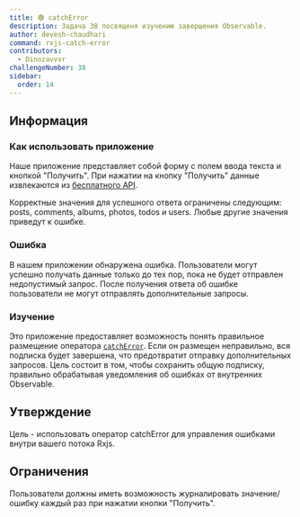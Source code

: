 ```yaml
---
title: 🟢 catchError
description: Задача 38 посвященя изучению завершения Observable.
author: devesh-chaudhari
command: rxjs-catch-error
contributors:
  - Dinozavvvr
challengeNumber: 38
sidebar:
  order: 14
---
```


## Информация

### Как использовать приложение

Наше приложение представляет собой форму с полем ввода текста и кнопкой "Получить". При нажатии на кнопку "Получить" данные извлекаются из [бесплатного API](https://jsonplaceholder.typicode.com/).

Корректные значения для успешного ответа ограничены следующим: posts, comments, albums, photos, todos и users. Любые другие значения приведут к ошибке.

### Ошибка

В нашем приложении обнаружена ошибка. Пользователи могут успешно получать данные только до тех пор, пока не будет отправлен недопустимый запрос. После получения ответа об ошибке пользователи не могут отправлять дополнительные запросы.

### Изучение

Это приложение предоставляет возможность понять правильное размещение оператора [`catchError`](https://rxjs.dev/api/operators/catchError). Если он размещен неправильно, вся подписка будет завершена, что предотвратит отправку дополнительных запросов. Цель состоит в том, чтобы сохранить общую подписку, правильно обрабатывая уведомления об ошибках от внутренних Observable.

## Утверждение

Цель - использовать оператор catchError для управления ошибками внутри вашего потока Rxjs.

## Ограничения

Пользователи должны иметь возможность журналировать значение/ошибку каждый раз при нажатии кнопки "Получить".
